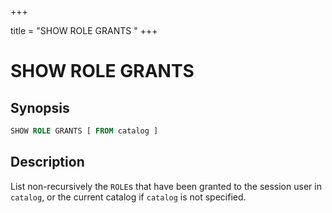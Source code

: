 +++

title = "SHOW ROLE GRANTS"
+++

SHOW ROLE GRANTS
================

Synopsis
--------

``` sql
SHOW ROLE GRANTS [ FROM catalog ]
```

Description
-----------

List non-recursively the `ROLE`s that have been granted to the session user in `catalog`, or the current catalog if `catalog` is not specified.
